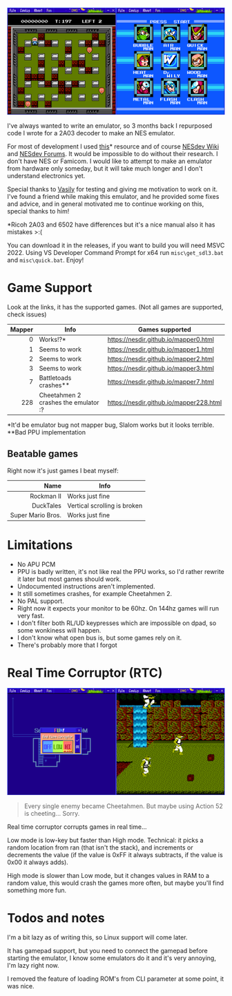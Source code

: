 ![screenshot](misc/screenshot.png)

I've always wanted to write an emulator, so 3 months back I repurposed code I wrote for a 2A03 decoder to make an NES emulator.

For most of development I used [this](https://www.masswerk.at/6502/6502_instruction_set.html)* resource and of course [NESdev Wiki](https://www.nesdev.org/wiki/Nesdev_Wiki) and [NESdev Forums](https://forums.nesdev.org/). It would be impossible to do without their research. I don't have NES or Famicom. I would like to attempt to make an emulator from hardware only someday, but it will take much longer and I don't understand electronics yet.

Special thanks to [Vasily](https://github.com/vtereshkov) for testing and giving me motivation to work on it. I've found a friend while making this emulator, and he provided some fixes and advice, and in general motivated me to continue working on this, special thanks to him!

*Ricoh 2A03 and 6502 have differences but it's a nice manual also it has mistakes >:(

You can download it in the releases, if you want to build you will need MSVC 2022. Using VS Developer Command Prompt for x64 run `misc\get_sdl3.bat` and `misc\quick.bat`. Enjoy!

# Game Support

Look at the links, it has the supported games. (Not all games are supported, check issues)

| Mapper | Info                                 | Games supported                              |                                              
|-------:|--------------------------------------|----------------------------------------------|
| 0      | Works!?*                             | https://nesdir.github.io/mapper0.html        |
| 1      | Seems to work                        | https://nesdir.github.io/mapper1.html        |
| 2      | Seems to work                        | https://nesdir.github.io/mapper2.html        |
| 3      | Seems to work                        | https://nesdir.github.io/mapper3.html        |
| 7      | Battletoads crashes**                | https://nesdir.github.io/mapper7.html        |
| 228    | Cheetahmen 2 crashes the emulator :? | https://nesdir.github.io/mapper228.html      |

*It'd be emulator bug not mapper bug, Slalom works but it looks terrible.
**Bad PPU implementation

## Beatable games

Right now it's just games I beat myself:

| Name              | Info                                 |
|------------------:|--------------------------------------|
| Rockman II        | Works just fine                      |
| DuckTales         | Vertical scrolling is broken         |
| Super Mario Bros. | Works just fine                      |

# Limitations

- No APU PCM
- PPU is badly written, it's not like real the PPU works, so I'd rather rewrite it later but most games should work.
- Undocumented instructions aren't implemented.
- It still sometimes crashes, for example Cheetahmen 2.
- No PAL support.
- Right now it expects your monitor to be 60hz. On 144hz games will run very fast.
- I don't filter both RL/UD keypresses which are impossible on dpad, so some wonkiness will happen.
- I don't know what open bus is, but some games rely on it.
- There's probably more that I forgot

# Real Time Corruptor (RTC)

![real time corruptor](misc/rtc.png)

> Every single enemy became Cheetahmen. But maybe using Action 52 is cheeting... Sorry.

Real time corruptor corrupts games in real time...

Low mode is low-key but faster than High mode. Technical: it picks a random location from ran (that isn't the stack), and increments or decrements the value (if the value is 0xFF it always subtracts, if the value is 0x00 it always adds). 

High mode is slower than Low mode, but it changes values in RAM to a random value, this would crash the games more often, but maybe you'll find something more fun.

# Todos and notes

I'm a bit lazy as of writing this, so Linux support will come later. 

It has gamepad support, but you need to connect the gamepad before starting the emulator, I know some emulators do it and it's very annoying, I'm lazy right now.

I removed the feature of loading ROM's from CLI parameter at some point, it was nice.
